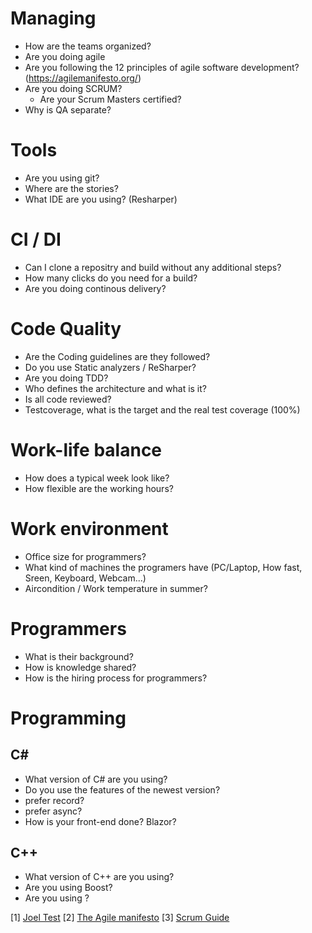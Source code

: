 # Managing
* How are the teams organized?
* Are you doing agile
* Are you following the 12 principles of agile software development? (https://agilemanifesto.org/)
* Are you doing SCRUM?
  * Are your Scrum Masters certified?
* Why is QA separate?

# Tools
* Are you using git?
* Where are the stories? 
* What IDE are you using? (Resharper)

# CI / DI
* Can I clone a repositry and build without any additional steps?
* How many clicks do you need for a build?
* Are you doing continous delivery?

# Code Quality
* Are the Coding guidelines are they followed?
* Do you use Static analyzers / ReSharper?
* Are you doing TDD?
* Who defines the architecture and what is it?
* Is all code reviewed?
* Testcoverage, what is the target and the real test coverage (100%)

# Work-life balance
* How does a typical week look like?
* How flexible are the working hours?

# Work environment
* Office size for programmers?
* What kind of machines the programers have (PC/Laptop, How fast, Sreen, Keyboard, Webcam...)
* Aircondition / Work temperature in summer?

# Programmers
* What is their background?
* How is knowledge shared?
* How is the hiring process for programmers?

# Programming
## C#

* What version of C# are you using?
* Do you use the features of the newest version?
* prefer record?
* prefer async?
* How is your front-end done? Blazor?

## C++

* What version of C++ are you using?
* Are you using Boost?
* Are you using <ranges>?
  
[1] [Joel Test](https://www.joelonsoftware.com/2000/08/09/the-joel-test-12-steps-to-better-code/)
[2] [The Agile manifesto](https://agilemanifesto.org/)
[3] [Scrum Guide](https://scrumguides.org/)
